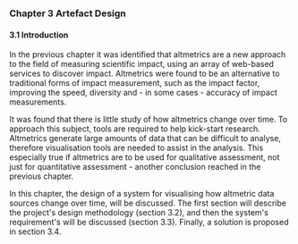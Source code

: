### Chapter 3 Artefact Design

#### 3.1 Introduction

In the previous chapter it was identified that altmetrics are a new approach to the field of measuring scientific impact, using an array of web-based services to discover impact. Altmetrics were found to be an alternative to traditional forms of impact measurement, such as the impact factor, improving the speed, diversity and - in some cases - accuracy of impact measurements.

It was found that there is little study of how altmetrics change over time. To approach this subject, tools are required to help kick-start research. Altmetrics generate large amounts of data that can be difficult to analyse, therefore visualisation tools are needed to assist in the analysis. This especially true if altmetrics are to be used for qualitative assessment, not just for quantitative assessment - another conclusion reached in the previous chapter. 

In this chapter, the design of a system for visualising how altmetric data sources change over time, will be discussed. The first section will describe the project's design methodology (section 3.2), and then the system's requirement's will be discussed (section 3.3). Finally, a solution is proposed in section 3.4. 
